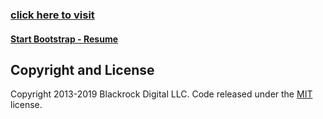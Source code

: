 ### [click here to visit](https://jilpatel13.github.io/Personal-Portfolio/)

#### [Start Bootstrap - Resume](https://startbootstrap.com/template-overviews/resume/)

## Copyright and License

Copyright 2013-2019 Blackrock Digital LLC. Code released under the [MIT](https://github.com/BlackrockDigital/startbootstrap-resume/blob/gh-pages/LICENSE) license.
